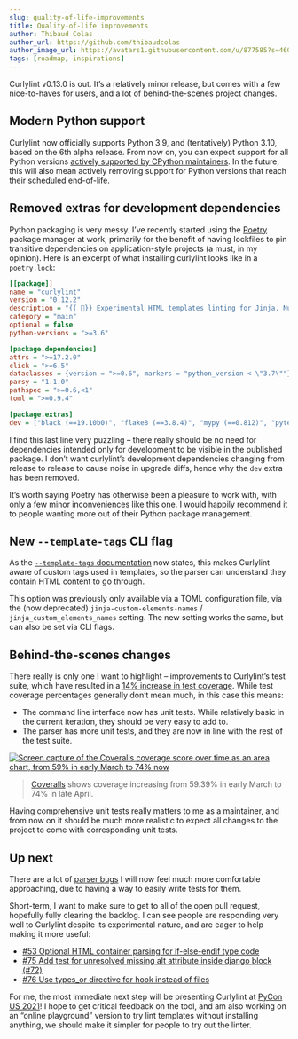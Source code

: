 ```yaml
---
slug: quality-of-life-improvements
title: Quality-of-life improvements
author: Thibaud Colas
author_url: https://github.com/thibaudcolas
author_image_url: https://avatars1.githubusercontent.com/u/877585?s=460&v=4
tags: [roadmap, inspirations]
---
```


Curlylint v0.13.0 is out. It’s a relatively minor release, but comes with a few nice-to-haves for users, and a lot of behind-the-scenes project changes.

<!-- truncate -->

## Modern Python support

Curlylint now officially supports Python 3.9, and (tentatively) Python 3.10, based on the 6th alpha release. From now on, you can expect support for all Python versions [actively supported by CPython maintainers](https://devguide.python.org/#status-of-python-branches). In the future, this will also mean actively removing support for Python versions that reach their scheduled end-of-life.

## Removed extras for development dependencies

Python packaging is very messy. I’ve recently started using the [Poetry](https://python-poetry.org/) package manager at work, primarily for the benefit of having lockfiles to pin transitive dependencies on application-style projects (a must, in my opinion). Here is an excerpt of what installing curlylint looks like in a `poetry.lock`:

```ini
[[package]]
name = "curlylint"
version = "0.12.2"
description = "{{ 🎀}} Experimental HTML templates linting for Jinja, Nunjucks, Django templates, Twig, Liquid"
category = "main"
optional = false
python-versions = ">=3.6"

[package.dependencies]
attrs = ">=17.2.0"
click = ">=6.5"
dataclasses = {version = ">=0.6", markers = "python_version < \"3.7\""}
parsy = "1.1.0"
pathspec = ">=0.6,<1"
toml = ">=0.9.4"

[package.extras]
dev = ["black (==19.10b0)", "flake8 (==3.8.4)", "mypy (==0.812)", "pytest (==6.2.2)", "coverage (==5.4)"]
```

I find this last line very puzzling – there really should be no need for dependencies intended only for development to be visible in the published package. I don’t want curlylint’s development dependencies changing from release to release to cause noise in upgrade diffs, hence why the `dev` extra has been removed.

It’s worth saying Poetry has otherwise been a pleasure to work with, with only a few minor inconveniences like this one. I would happily recommend it to people wanting more out of their Python package management.

## New `--template-tags` CLI flag

As the [`--template-tags` documentation](https://www.curlylint.org/docs/command-line-usage#--template-tags) now states, this makes Curlylint aware of custom tags used in templates, so the parser can understand they contain HTML content to go through.

This option was previously only available via a TOML configuration file, via the (now deprecated) `jinja-custom-elements-names` / `jinja_custom_elements_names` setting. The new setting works the same, but can also be set via CLI flags.

## Behind-the-scenes changes

There really is only one I want to highlight – improvements to Curlylint’s test suite, which have resulted in a [14% increase in test coverage](https://coveralls.io/github/thibaudcolas/curlylint?branch=main). While test coverage percentages generally don’t mean much, in this case this means:

- The command line interface now has unit tests. While relatively basic in the current iteration, they should be very easy to add to.
- The parser has more unit tests, and they are now in line with the rest of the test suite.

[![Screen capture of the Coveralls coverage score over time as an area chart, from 59% in early March to 74% now](/img/blog/2021-04-25-quality-of-life-improvements/coverage-over-time.png)](https://coveralls.io/github/thibaudcolas/curlylint)

> [Coveralls](https://coveralls.io/) shows coverage increasing from 59.39% in early March to 74% in late April.

Having comprehensive unit tests really matters to me as a maintainer, and from now on it should be much more realistic to expect all changes to the project to come with corresponding unit tests.

## Up next

There are a lot of [parser bugs](https://github.com/thibaudcolas/curlylint/issues?q=is%3Aissue+is%3Aopen+sort%3Aupdated-desc+label%3Aparser) I will now feel much more comfortable approaching, due to having a way to easily write tests for them.

Short-term, I want to make sure to get to all of the open pull request, hopefully fully clearing the backlog. I can see people are responding very well to Curlylint despite its experimental nature, and are eager to help making it more useful:

- [#53 Optional HTML container parsing for if-else-endif type code](https://github.com/thibaudcolas/curlylint/pull/53)
- [#75 Add test for unresolved missing alt attribute inside django block (#72)](https://github.com/thibaudcolas/curlylint/pull/75)
- [#76 Use types_or directive for hook instead of files](https://github.com/thibaudcolas/curlylint/pull/76)

For me, the most immediate next step will be presenting Curlylint at [PyCon US 2021](https://us.pycon.org/2021/)! I hope to get critical feedback on the tool, and am also working on an “online playground” version to try lint templates without installing anything, we should make it simpler for people to try out the linter.
